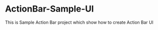 ActionBar-Sample-UI
===================

This is Sample Action Bar project which show how to create Action Bar UI
